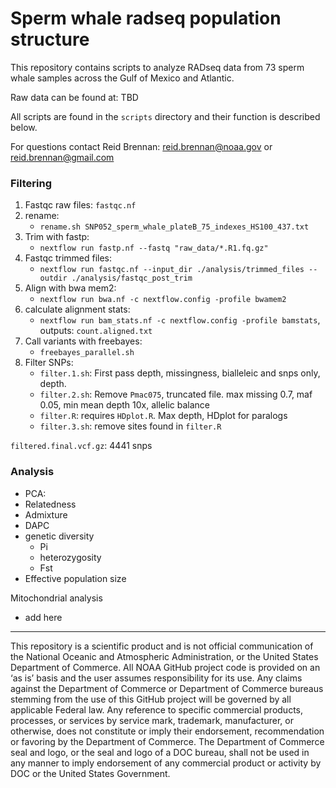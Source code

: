 # Sperm whale radseq population structure

This repository contains scripts to analyze RADseq data from 73 sperm whale samples across the Gulf of Mexico and Atlantic.

Raw data can be found at: TBD

All scripts are found in the `scripts` directory and their function is described below.

For questions contact Reid Brennan: reid.brennan@noaa.gov or reid.brennan@gmail.com



### Filtering

1. Fastqc raw files: `fastqc.nf`
2. rename:
	- `rename.sh SNP052_sperm_whale_plateB_75_indexes_HS100_437.txt`
3. Trim with fastp: 
	- `nextflow run fastp.nf --fastq "raw_data/*.R1.fq.gz"`
4. Fastqc trimmed files: 
	- `nextflow run fastqc.nf --input_dir ./analysis/trimmed_files --outdir ./analysis/fastqc_post_trim`
5. Align with bwa mem2: 
	- `nextflow run bwa.nf -c nextflow.config -profile bwamem2`
6. calculate alignment stats: 
	- `nextflow run bam_stats.nf -c nextflow.config -profile bamstats`, outputs: `count.aligned.txt`
7. Call variants with freebayes: 
	- `freebayes_parallel.sh`
8. Filter SNPs:
	- `filter.1.sh`: First pass depth, missingness, bialleleic and snps only, depth.
	- `filter.2.sh`: Remove `Pmac075`, truncated file. max missing 0.7, maf 0.05, min mean depth 10x, allelic balance
	- `filter.R`: requires `HDplot.R`. Max depth, HDplot for paralogs
	- `filter.3.sh`: remove sites found in `filter.R`

`filtered.final.vcf.gz`: 4441 snps


### Analysis

- PCA:
- Relatedness
- Admixture
- DAPC
- genetic diversity
	- Pi
	- heterozygosity
	- Fst
- Effective population size

Mitochondrial analysis

- add here 




---

This repository is a scientific product and is not official communication of the National Oceanic and Atmospheric Administration, or the United States Department of Commerce. All NOAA GitHub project code is provided on an ‘as is’ basis and the user assumes responsibility for its use. Any claims against the Department of Commerce or Department of Commerce bureaus stemming from the use of this GitHub project will be governed by all applicable Federal law. Any reference to specific commercial products, processes, or services by service mark, trademark, manufacturer, or otherwise, does not constitute or imply their endorsement, recommendation or favoring by the Department of Commerce. The Department of Commerce seal and logo, or the seal and logo of a DOC bureau, shall not be used in any manner to imply endorsement of any commercial product or activity by DOC or the United States Government.
